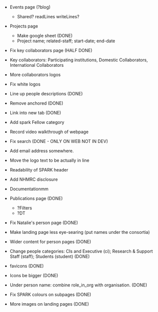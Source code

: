 * Events page (?blog)
    * Shared? readLines writeLines? 
* Projects page
    * Make google sheet (DONE)
    * Project name; related-staff; start-date; end-date
* Fix key collaborators page (HALF DONE)
* Key collaborators: Participating institutions, Domestic Collaborators, International Collaborators
* More collaborators logos
* Fix white logos
* Line up people descriptions (DONE)
* Remove anchored (DONE)
* Link into new tab (DONE)
* Add spark Fellow category
* Record video walkthrough of webpage
* Fix search (DONE - ONLY ON WEB NOT IN DEV)
* Add email address somewhere.
* Move the logo text to be actually in line
* Readability of SPARK header
* Add NHMRC disclosure
* Documentationmm

* Publications page (DONE)
    * ?Filters
    * ?DT
* Fix Natalie's person page (DONE)
* Make landing page less eye-searing (put names under the consortia)
* Wider content for person pages (DONE)
* Change people categories: CIs and Executive (ci); Research & Support Staff (staff); Students (student) (DONE)
* favicons (DONE)
* Icons be bigger (DONE)
* Under person name: combine role_in_org with organisation. (DONE)
* Fix SPARK colours on subpages (DONE)
* More images on landing pages (DONE)


